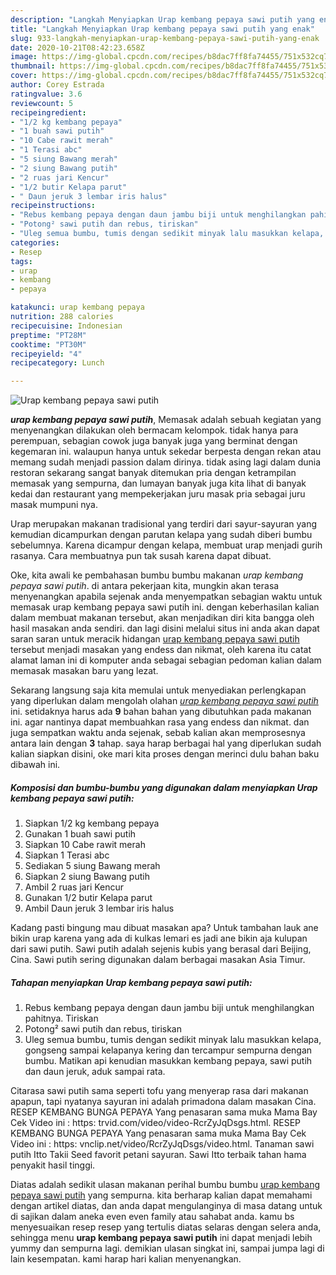 ```yaml
---
description: "Langkah Menyiapkan Urap kembang pepaya sawi putih yang enak"
title: "Langkah Menyiapkan Urap kembang pepaya sawi putih yang enak"
slug: 933-langkah-menyiapkan-urap-kembang-pepaya-sawi-putih-yang-enak
date: 2020-10-21T08:42:23.658Z
image: https://img-global.cpcdn.com/recipes/b8dac7ff8fa74455/751x532cq70/urap-kembang-pepaya-sawi-putih-foto-resep-utama.jpg
thumbnail: https://img-global.cpcdn.com/recipes/b8dac7ff8fa74455/751x532cq70/urap-kembang-pepaya-sawi-putih-foto-resep-utama.jpg
cover: https://img-global.cpcdn.com/recipes/b8dac7ff8fa74455/751x532cq70/urap-kembang-pepaya-sawi-putih-foto-resep-utama.jpg
author: Corey Estrada
ratingvalue: 3.6
reviewcount: 5
recipeingredient:
- "1/2 kg kembang pepaya"
- "1 buah sawi putih"
- "10 Cabe rawit merah"
- "1 Terasi abc"
- "5 siung Bawang merah"
- "2 siung Bawang putih"
- "2 ruas jari Kencur"
- "1/2 butir Kelapa parut"
- " Daun jeruk 3 lembar iris halus"
recipeinstructions:
- "Rebus kembang pepaya dengan daun jambu biji untuk menghilangkan pahitnya. Tiriskan"
- "Potong² sawi putih dan rebus, tiriskan"
- "Uleg semua bumbu, tumis dengan sedikit minyak lalu masukkan kelapa, gongseng sampai kelapanya kering dan tercampur sempurna dengan bumbu. Matikan api kenudian masukkan kembang pepaya, sawi putih dan daun jeruk, aduk sampai rata."
categories:
- Resep
tags:
- urap
- kembang
- pepaya

katakunci: urap kembang pepaya 
nutrition: 288 calories
recipecuisine: Indonesian
preptime: "PT28M"
cooktime: "PT30M"
recipeyield: "4"
recipecategory: Lunch

---
```



![Urap kembang pepaya sawi putih](https://img-global.cpcdn.com/recipes/b8dac7ff8fa74455/751x532cq70/urap-kembang-pepaya-sawi-putih-foto-resep-utama.jpg)

<b><i>urap kembang pepaya sawi putih</i></b>, Memasak adalah sebuah kegiatan yang menyenangkan dilakukan oleh bermacam kelompok. tidak hanya para perempuan, sebagian cowok juga banyak juga yang berminat dengan kegemaran ini. walaupun hanya untuk sekedar berpesta dengan rekan atau memang sudah menjadi passion dalam dirinya. tidak asing lagi dalam dunia restoran sekarang sangat banyak ditemukan pria dengan ketrampilan memasak yang sempurna, dan lumayan banyak juga kita lihat di banyak kedai dan restaurant yang mempekerjakan juru masak pria sebagai juru masak mumpuni nya.

Urap merupakan makanan tradisional yang terdiri dari sayur-sayuran yang kemudian dicampurkan dengan parutan kelapa yang sudah diberi bumbu sebelumnya. Karena dicampur dengan kelapa, membuat urap menjadi gurih rasanya. Cara membuatnya pun tak susah karena dapat dibuat.

Oke, kita awali ke pembahasan bumbu bumbu makanan <i>urap kembang pepaya sawi putih</i>. di antara pekerjaan kita, mungkin akan terasa menyenangkan apabila sejenak anda menyempatkan sebagian waktu untuk memasak urap kembang pepaya sawi putih ini. dengan keberhasilan kalian dalam membuat makanan tersebut, akan menjadikan diri kita bangga oleh hasil masakan anda sendiri. dan lagi disini melalui situs ini anda akan dapat saran saran untuk meracik hidangan <u>urap kembang pepaya sawi putih</u> tersebut menjadi masakan yang endess dan nikmat, oleh karena itu catat alamat laman ini di komputer anda sebagai sebagian pedoman kalian dalam memasak masakan baru yang lezat.


Sekarang langsung saja kita memulai untuk menyediakan perlengkapan yang diperlukan dalam mengolah olahan <u><i>urap kembang pepaya sawi putih</i></u> ini. setidaknya harus ada <b>9</b> bahan bahan yang dibutuhkan pada makanan ini. agar nantinya dapat membuahkan rasa yang endess dan nikmat. dan juga sempatkan waktu anda sejenak, sebab kalian akan memprosesnya antara lain dengan <b>3</b> tahap. saya harap berbagai hal yang diperlukan sudah kalian siapkan disini, oke mari kita proses dengan merinci dulu bahan baku dibawah ini.

<!--inarticleads1-->

##### Komposisi dan bumbu-bumbu yang digunakan dalam menyiapkan Urap kembang pepaya sawi putih:

1. Siapkan 1/2 kg kembang pepaya
1. Gunakan 1 buah sawi putih
1. Siapkan 10 Cabe rawit merah
1. Siapkan 1 Terasi abc
1. Sediakan 5 siung Bawang merah
1. Siapkan 2 siung Bawang putih
1. Ambil 2 ruas jari Kencur
1. Gunakan 1/2 butir Kelapa parut
1. Ambil  Daun jeruk 3 lembar iris halus


Kadang pasti bingung mau dibuat masakan apa? Untuk tambahan lauk ane bikin urap karena yang ada di kulkas lemari es jadi ane bikin aja kulupan dari sawi putih. Sawi putih adalah sejenis kubis yang berasal dari Beijing, Cina. Sawi putih sering digunakan dalam berbagai masakan Asia Timur. 

<!--inarticleads2-->

##### Tahapan menyiapkan Urap kembang pepaya sawi putih:

1. Rebus kembang pepaya dengan daun jambu biji untuk menghilangkan pahitnya. Tiriskan
1. Potong² sawi putih dan rebus, tiriskan
1. Uleg semua bumbu, tumis dengan sedikit minyak lalu masukkan kelapa, gongseng sampai kelapanya kering dan tercampur sempurna dengan bumbu. Matikan api kenudian masukkan kembang pepaya, sawi putih dan daun jeruk, aduk sampai rata.


Citarasa sawi putih sama seperti tofu yang menyerap rasa dari makanan apapun, tapi nyatanya sayuran ini adalah primadona dalam masakan Cina. RESEP KEMBANG BUNGA PEPAYA Yang penasaran sama muka Mama Bay Cek Video ini : https: trvid.com/video/video-RcrZyJqDsgs.html. RESEP KEMBANG BUNGA PEPAYA Yang penasaran sama muka Mama Bay Cek Video ini : https: vnclip.net/video/RcrZyJqDsgs/video.html. Tanaman sawi putih Itto Takii Seed favorit petani sayuran. Sawi Itto terbaik tahan hama penyakit hasil tinggi. 

Diatas adalah sedikit ulasan makanan perihal bumbu bumbu <u>urap kembang pepaya sawi putih</u> yang sempurna. kita berharap kalian dapat memahami dengan artikel diatas, dan anda dapat mengulanginya di masa datang untuk di sajikan dalam aneka even even family atau sahabat anda. kamu bs menyesuaikan resep resep yang tertulis diatas selaras dengan selera anda, sehingga menu <b>urap kembang pepaya sawi putih</b> ini dapat menjadi lebih yummy dan sempurna lagi. demikian ulasan singkat ini, sampai jumpa lagi di lain kesempatan. kami harap hari kalian menyenangkan.
